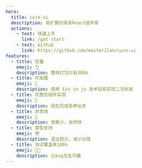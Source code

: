 ```yaml
---
hero:
  title: cure-ui
  description: 易扩展的简易React组件库
  actions:
    - text: 快速上手
      link: /get-start
    - text: Github
      link: https://github.com/master1lan/cure-ui
features:
  - title: 轻量
    emoji: 👌
    description: 整体打包只有30kb
  - title: 可拓展
    emoji: 🤗
    description: 使用 Css in js 技术轻易实现二次封装
  - title: 完整的组件实现
    emoji: 🥰
    description: 轻松完成各种业务
  - title: 非常快
    emoji: 🤯
    description: 依赖少，自然快
  - title: 类型支持
    emoji: 😎
    description: 语法提示，减少出错
  - title: 测试覆盖率100%
    emoji: 😶‍🌫️
    description: 让bug无处可藏
---
```

